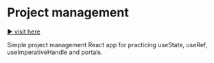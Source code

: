 # Project management

[:arrow_forward: visit here](https://ephemeral-panda-5345ba.netlify.app/)

Simple project management React app for practicing useState, useRef, useImperativeHandle and portals.
